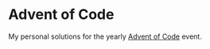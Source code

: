 # Advent of Code

My personal solutions for the yearly [Advent of Code](https://adventofcode.com) event.
